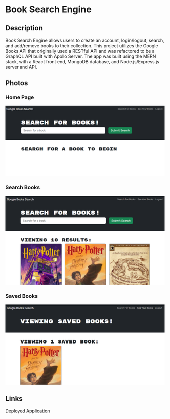 # Book Search Engine

## Description
Book Search Engine allows users to create an account, login/logout, search, and add/remove books to their collection. This project utilizes the Google Books API that originally used a RESTful API and was refactored to be a GraphQL API built with Apollo Server. The app was built using the MERN stack, with a React front end, MongoDB database, and Node.js/Express.js server and API. 

## Photos

### Home Page
![homePage](/images/homePage.PNG)
### Search Books
![searchBooks](/images/searchBook.PNG)
### Saved Books
![savedBooks](/images/savedBooks.PNG)

## Links
[Deployed Application]()
